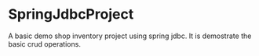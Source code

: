 # SpringJdbcProject
A basic demo shop inventory project using spring jdbc. It is demostrate the basic crud operations.
